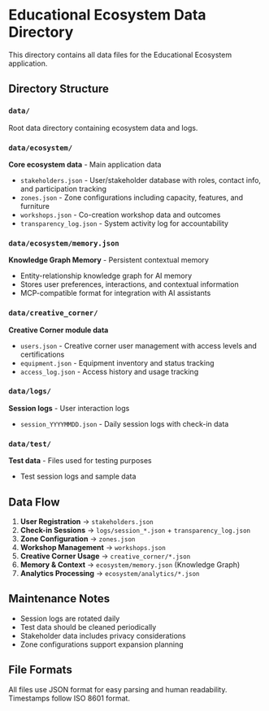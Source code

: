 # Educational Ecosystem Data Directory

This directory contains all data files for the Educational Ecosystem application.

## Directory Structure

### `data/`
Root data directory containing ecosystem data and logs.

### `data/ecosystem/`
**Core ecosystem data** - Main application data
- `stakeholders.json` - User/stakeholder database with roles, contact info, and participation tracking
- `zones.json` - Zone configurations including capacity, features, and furniture
- `workshops.json` - Co-creation workshop data and outcomes
- `transparency_log.json` - System activity log for accountability

### `data/ecosystem/memory.json`
**Knowledge Graph Memory** - Persistent contextual memory
- Entity-relationship knowledge graph for AI memory
- Stores user preferences, interactions, and contextual information
- MCP-compatible format for integration with AI assistants

### `data/creative_corner/`
**Creative Corner module data**
- `users.json` - Creative corner user management with access levels and certifications
- `equipment.json` - Equipment inventory and status tracking
- `access_log.json` - Access history and usage tracking

### `data/logs/`
**Session logs** - User interaction logs
- `session_YYYYMMDD.json` - Daily session logs with check-in data

### `data/test/`
**Test data** - Files used for testing purposes
- Test session logs and sample data

## Data Flow

1. **User Registration** → `stakeholders.json`
2. **Check-in Sessions** → `logs/session_*.json` + `transparency_log.json`
3. **Zone Configuration** → `zones.json`
4. **Workshop Management** → `workshops.json`
5. **Creative Corner Usage** → `creative_corner/*.json`
6. **Memory & Context** → `ecosystem/memory.json` (Knowledge Graph)
7. **Analytics Processing** → `ecosystem/analytics/*.json`

## Maintenance Notes

- Session logs are rotated daily
- Test data should be cleaned periodically
- Stakeholder data includes privacy considerations
- Zone configurations support expansion planning

## File Formats

All files use JSON format for easy parsing and human readability. Timestamps follow ISO 8601 format.
